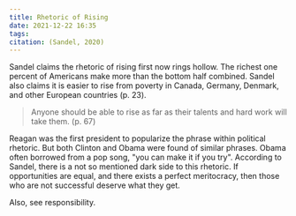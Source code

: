 ```yaml
---
title: Rhetoric of Rising
date: 2021-12-22 16:35
tags: 
citation: (Sandel, 2020)
---
```


Sandel claims the rhetoric of rising first now rings hollow. The richest one percent of Americans make more than the bottom half combined. Sandel also claims it is easier to rise from poverty in Canada, Germany, Denmark, and other European countries (p. 23).

> Anyone should be able to rise as far as their talents and hard work will take them. (p. 67)

Reagan was the first president to popularize the phrase within political rhetoric. But both Clinton and Obama were found of similar phrases. Obama often borrowed from a pop song, "you can make it if you try". According to Sandel, there is a not so mentioned dark side to this rhetoric. If opportunities are equal, and there exists a perfect meritocracy, then those who are not successful deserve what they get.

Also, see responsibility.



